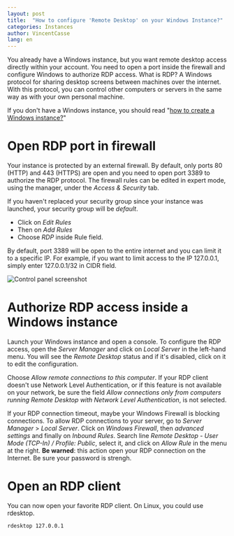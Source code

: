 ```yaml
---
layout: post
title:  "How to configure 'Remote Desktop' on your Windows Instance?"
categories: Instances
author: VincentCasse
lang: en
---
```


You already have a Windows instance, but you want remote desktop access directly within your account. You need to open a port inside the firewall and configure Windows to authorize RDP access. What is RDP? A Windows protocol for sharing desktop screens between machines over the internet. With this protocol, you can control other computers or servers in the same way as with your own personal machine.

If you don't have a Windows instance, you should read "[how to create a Windows instance?](/kb/en/instances/how-to-create-a-windows-instance.html)"

# Open RDP port in firewall

Your instance is protected by an external firewall. By default, only ports 80 (HTTP) and 443 (HTTPS) are open and you need to open port 3389 to authorize the RDP protocol. The firewall rules can be edited in expert mode, using the manager, under the _Access & Security_ tab.

If you haven't replaced your security group since your instance was launched, your security group will be _default_.

 * Click on _Edit Rules_
 * Then on _Add Rules_
 * Choose _RDP_ inside Rule field.

By default, port 3389 will be open to the entire internet and you can limit it to a specific IP. For example, if you want to limit access to the IP 127.0.0.1, simply enter 127.0.0.1/32 in CIDR field.

![Control panel screenshot](https://community.runabove.com/public/files/taBGpST1Y4zvfPEEs66y.png)

# Authorize RDP access inside a Windows instance

Launch your Windows instance and open a console. To configure the RDP access, open the _Server Manager_ and click on _Local Server_ in the left-hand menu. You will see the _Remote Desktop_ status and if it's disabled, click on it to edit the configuration.

Choose _Allow remote connections to this computer_. If your RDP client doesn't use Network Level Authentication, or if this feature is not available on your network, be sure the field _Allow connections only from computers running Remote Desktop with Network Level Authentication_, is not selected.

If your RDP connection timeout, maybe your Windows Firewall is blocking connections. To allow RDP connections to your server, go to _Server Manager_ > _Local Server_. Click on _Windows Firewall_, then _advanced settings_ and finally on _Inbound Rules_. Search line _Remote Desktop - User Mode (TCP-In) / Profile: Public_, select it, and click on _Allow Rule_ in the menu at the right. __Be warned__: this action open your RDP connection on the Internet. Be sure your password is strengh.

# Open an RDP client

You can now open your favorite RDP client. On Linux, you could use rdesktop.

```bash
rdesktop 127.0.0.1
```
